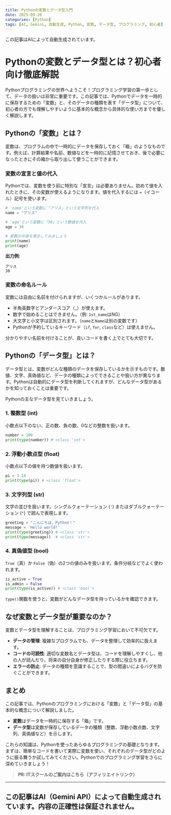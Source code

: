 ```yaml
---
title: Pythonの変数とデータ型入門
date: 2025-09-20
categories: [Python]
tags: [AI, Gemini, 自動生成, Python, 変数, データ型, プログラミング, 初心者]
---
```


この記事はAIによって自動生成されています。

# Pythonの変数とデータ型とは？初心者向け徹底解説

Pythonプログラミングの世界へようこそ！プログラミング学習の第一歩として、データの扱いは非常に重要です。この記事では、Pythonでデータを一時的に保存するための「変数」と、そのデータの種類を表す「データ型」について、初心者の方でも理解しやすいように基本的な概念から具体的な使い方までを優しく解説します。

## Pythonの「変数」とは？

変数は、プログラムの中で一時的にデータを保存しておく「箱」のようなものです。例えば、計算結果や名前、数値などを一時的に記憶させておき、後で必要になったときにその箱から取り出して使うことができます。

### 変数の宣言と値の代入

Pythonでは、変数を使う前に特別な「宣言」は必要ありません。初めて値を入れたときに、その変数が使えるようになります。値を代入するには `=`（イコール）記号を使います。

```python
# 'name'という変数に「アリス」という文字列を代入
name = "アリス" 

# 'age'という変数に「30」という数値を代入
age = 30

# 変数の中身を表示してみましょう
print(name)
print(age)
```

**出力例:**
```
アリス
30
```

### 変数の命名ルール

変数には自由に名前を付けられますが、いくつかルールがあります。

*   半角英数字とアンダースコア（_）が使えます。
*   数字で始めることはできません。（例: `1st_name`はNG）
*   大文字と小文字は区別されます。（`name`と`Name`は別の変数です）
*   Pythonが予約しているキーワード（`if`, `for`, `class`など）は使えません。

分かりやすい名前を付けることが、良いコードを書く上でとても大切です。

## Pythonの「データ型」とは？

データ型とは、変数がどんな種類のデータを保存しているかを示すものです。数値、文字、真偽値など、データの種類によってできることや扱い方が異なります。Pythonは自動的にデータ型を判断してくれますが、どんなデータ型があるかを知っておくことは重要です。

Pythonの主なデータ型を見ていきましょう。

### 1. 整数型 (int)

小数点以下のない、正の数、負の数、0などの整数を扱います。

```python
number = 100
print(type(number)) # <class 'int'>
```

### 2. 浮動小数点型 (float)

小数点以下の値を持つ数値を扱います。

```python
pi = 3.14
print(type(pi)) # <class 'float'>
```

### 3. 文字列型 (str)

文字の並びを扱います。シングルクォーテーション (`'`) またはダブルクォーテーション (`"`) で囲んで表現します。

```python
greeting = "こんにちは、Python！"
message = 'Hello world!'
print(type(greeting)) # <class 'str'>
print(type(message))  # <class 'str'>
```

### 4. 真偽値型 (bool)

`True`（真）か `False`（偽）の2つの値のみを扱います。条件分岐などでよく使われます。

```python
is_active = True
is_admin = False
print(type(is_active)) # <class 'bool'>
```

`type()`関数を使うと、変数がどんなデータ型を持っているかを確認できます。

## なぜ変数とデータ型が重要なのか？

変数とデータ型を理解することは、プログラミング学習において不可欠です。

*   **データの管理**: 複雑なプログラムでも、データを整理して効率的に扱えます。
*   **コードの可読性**: 適切な変数名とデータ型は、コードを理解しやすくし、他の人が読んだり、将来の自分自身が修正したりする際に役立ちます。
*   **エラーの防止**: データの種類を意識することで、型の間違いによるバグを防ぐことができます。

## まとめ

この記事では、Pythonのプログラミングにおける「変数」と「データ型」の基本的な概念について解説しました。

*   **変数**はデータを一時的に保存する「箱」です。
*   **データ型**は変数が保存しているデータの種類（整数、浮動小数点数、文字列、真偽値など）を示します。

これらの知識は、Pythonを使ったあらゆるプログラミングの基礎となります。まずは、簡単なコードを書いて実際に変数を使い、それぞれのデータ型がどのように振る舞うか試してみてください。Pythonでのプログラミング学習をさらに深めていきましょう！
> **PR: ITスクールのご案内はこちら（アフィリエイトリンク）**

---
この記事はAI（Gemini API）によって自動生成されています。内容の正確性は保証されません。
---
